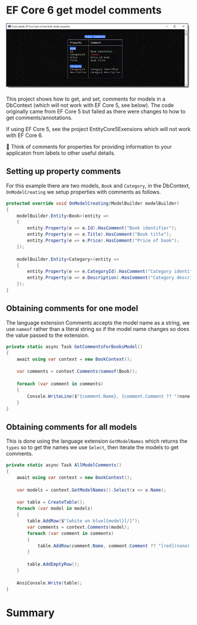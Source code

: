 ﻿# EF Core 6 get model comments

![Main](assets/main.png)

This project shows how to get, and set, comments for models in a DbContext (which will not work with EF Core 5, see below). The code originally came from EF Core 5 but failed as there were changes to how to get comments/annotations.

If using EF Core 5, see the project EntityCore5Exensions which will not work with EF Core 6.

:small_blue_diamond: Think of comments for properties for providing information to your applicaton from labels to other useful details.

## Setting up property comments

For this example there are two models, `Book` and `Category`, in the DbContext, `OnModelCreating` we setup properties with comments as follows.

```csharp
protected override void OnModelCreating(ModelBuilder modelBuilder)
{
    modelBuilder.Entity<Book>(entity =>
    {
        entity.Property(e => e.Id).HasComment("Book identifier");
        entity.Property(e => e.Title).HasComment("Book title");
        entity.Property(e => e.Price).HasComment("Price of book");
    });

    modelBuilder.Entity<Category>(entity =>
    {
        entity.Property(e => e.CategoryId).HasComment("Category identifier");
        entity.Property(e => e.Description).HasComment("Category description");
    });
}
```

## Obtaining comments for one model

The language extension Comments accepts the model name as a string, we use `nameof` rather than a literal string so if the model name changes so does the value passed to the extension.

```csharp
private static async Task GetCommentsForBooksModel()
{
    await using var context = new BookContext();

    var comments = context.Comments(nameof(Book));

    foreach (var comment in comments)
    {
        Console.WriteLine($"{comment.Name}, {comment.Comment ?? "(none)"}");
    }
}
```

## Obtaining comments for all models

This is done using the language extension `GetModelNames` which returns the `types` so to get the names we use `Select`, then iterate the models to get comments.

```csharp
private static async Task AllModelComments()
{
    await using var context = new BookContext();

    var models = context.GetModelNames().Select(x => x.Name);

    var table = CreateTable();
    foreach (var model in models)
    {
        table.AddRow($"[white on blue]{model}[/]");
        var comments = context.Comments(model);
        foreach (var comment in comments)
        {
            table.AddRow(comment.Name, comment.Comment ?? "[red](none)[/]");
        }

        table.AddEmptyRow();
    }

    AnsiConsole.Write(table);
}
```

# Summary





